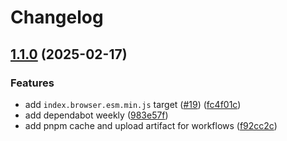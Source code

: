 # Changelog

## [1.1.0](https://github.com/rwv/get-cloudflare-location/compare/v1.0.2...v1.1.0) (2025-02-17)


### Features

* add `index.browser.esm.min.js` target ([#19](https://github.com/rwv/get-cloudflare-location/issues/19)) ([fc4f01c](https://github.com/rwv/get-cloudflare-location/commit/fc4f01c0752e76a0e06a4e7acba8880f5656875f))
* add dependabot weekly ([983e57f](https://github.com/rwv/get-cloudflare-location/commit/983e57f018b482901003759eb11c37643bc4e94b))
* add pnpm cache and upload artifact for workflows ([f92cc2c](https://github.com/rwv/get-cloudflare-location/commit/f92cc2c7fd558619b3676ae9ab9b115599441bc8))
